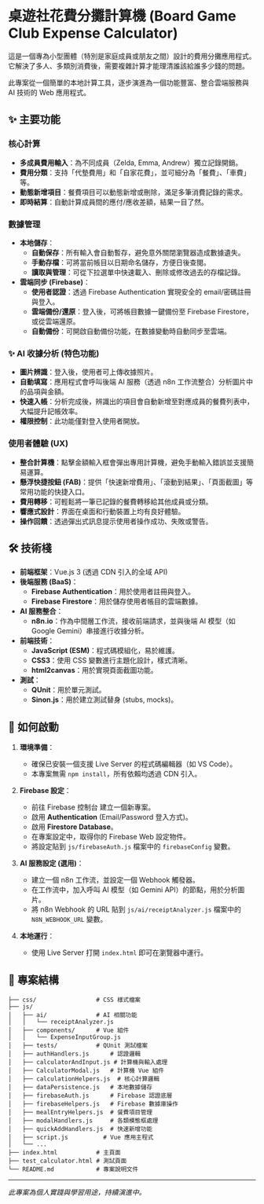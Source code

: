 # 桌遊社花費分攤計算機 (Board Game Club Expense Calculator)

這是一個專為小型團體（特別是家庭成員或朋友之間）設計的費用分攤應用程式。它解決了多人、多類別消費後，需要複雜計算才能理清誰該給誰多少錢的問題。

此專案從一個簡單的本地計算工具，逐步演進為一個功能豐富、整合雲端服務與 AI 技術的 Web 應用程式。

## ✨ 主要功能

### 核心計算
- **多成員費用輸入**：為不同成員（Zelda, Emma, Andrew）獨立記錄開銷。
- **費用分類**：支持「代墊費用」和「自家花費」，並可細分為「餐費」、「車費」等。
- **動態新增項目**：餐費項目可以動態新增或刪除，滿足多筆消費記錄的需求。
- **即時結算**：自動計算成員間的應付/應收差額，結果一目了然。

### 數據管理
- **本地儲存**：
  - **自動保存**：所有輸入會自動暫存，避免意外關閉瀏覽器造成數據遺失。
  - **手動存檔**：可將當前帳目以日期命名儲存，方便日後查閱。
  - **讀取與管理**：可從下拉選單中快速載入、刪除或修改過去的存檔記錄。
- **雲端同步 (Firebase)**：
  - **使用者認證**：透過 Firebase Authentication 實現安全的 email/密碼註冊與登入。
  - **雲端備份/還原**：登入後，可將帳目數據一鍵備份至 Firebase Firestore，或從雲端還原。
  - **自動備份**：可開啟自動備份功能，在數據變動時自動同步至雲端。

### ✨ AI 收據分析 (特色功能)
- **圖片辨識**：登入後，使用者可上傳收據照片。
- **自動填寫**：應用程式會呼叫後端 AI 服務（透過 n8n 工作流整合）分析圖片中的品項與金額。
- **快速入帳**：分析完成後，辨識出的項目會自動新增至對應成員的餐費列表中，大幅提升記帳效率。
- **權限控制**：此功能僅對登入使用者開放。

### 使用者體驗 (UX)
- **整合計算機**：點擊金額輸入框會彈出專用計算機，避免手動輸入錯誤並支援簡易運算。
- **懸浮快捷按鈕 (FAB)**：提供「快速新增費用」、「滾動到結果」、「頁面截圖」等常用功能的快捷入口。
- **費用轉移**：可輕鬆將一筆已記錄的餐費轉移給其他成員或分類。
- **響應式設計**：界面在桌面和行動裝置上均有良好體驗。
- **操作回饋**：透過彈出式訊息提示使用者操作成功、失敗或警告。

## 🛠️ 技術棧

- **前端框架**：Vue.js 3 (透過 CDN 引入的全域 API)
- **後端服務 (BaaS)**：
  - **Firebase Authentication**：用於使用者註冊與登入。
  - **Firebase Firestore**：用於儲存使用者帳目的雲端數據。
- **AI 服務整合**：
  - **n8n.io**：作為中間層工作流，接收前端請求，並與後端 AI 模型（如 Google Gemini）串接進行收據分析。
- **前端技術**：
  - **JavaScript (ESM)**：程式碼模組化，易於維護。
  - **CSS3**：使用 CSS 變數進行主題化設計，樣式清晰。
  - **html2canvas**：用於實現頁面截圖功能。
- **測試**：
  - **QUnit**：用於單元測試。
  - **Sinon.js**：用於建立測試替身 (stubs, mocks)。

## 🚀 如何啟動

1.  **環境準備**：
    - 確保已安裝一個支援 Live Server 的程式碼編輯器（如 VS Code）。
    - 本專案無需 `npm install`，所有依賴均透過 CDN 引入。

2.  **Firebase 設定**：
    - 前往 Firebase 控制台 建立一個新專案。
    - 啟用 **Authentication** (Email/Password 登入方式)。
    - 啟用 **Firestore Database**。
    - 在專案設定中，取得你的 Firebase Web 設定物件。
    - 將設定貼到 `js/firebaseAuth.js` 檔案中的 `firebaseConfig` 變數。

3.  **AI 服務設定 (選用)**：
    - 建立一個 n8n 工作流，並設定一個 Webhook 觸發器。
    - 在工作流中，加入呼叫 AI 模型（如 Gemini API）的節點，用於分析圖片。
    - 將 n8n Webhook 的 URL 貼到 `js/ai/receiptAnalyzer.js` 檔案中的 `N8N_WEBHOOK_URL` 變數。

4.  **本地運行**：
    - 使用 Live Server 打開 `index.html` 即可在瀏覽器中運行。

## 📁 專案結構

```
├── css/                 # CSS 樣式檔案
├── js/
│   ├── ai/              # AI 相關功能
│   │   └── receiptAnalyzer.js
│   ├── components/      # Vue 組件
│   │   └── ExpenseInputGroup.js
│   ├── tests/           # QUnit 測試檔案
│   ├── authHandlers.js      # 認證邏輯
│   ├── calculatorAndInput.js # 計算機與輸入處理
│   ├── CalculatorModal.js   # 計算機 Vue 組件
│   ├── calculationHelpers.js  # 核心計算邏輯
│   ├── dataPersistence.js   # 本地數據儲存
│   ├── firebaseAuth.js      # Firebase 認證底層
│   ├── firebaseHelpers.js   # Firebase 數據庫操作
│   ├── mealEntryHelpers.js  # 餐費項目管理
│   ├── modalHandlers.js     # 各類模態框處理
│   ├── quickAddHandlers.js  # 快速新增功能
│   ├── script.js          # Vue 應用主程式
│   └── ...
├── index.html           # 主頁面
├── test_calculator.html # 測試頁面
└── README.md            # 專案說明文件
```

---

*此專案為個人實踐與學習用途，持續演進中。*